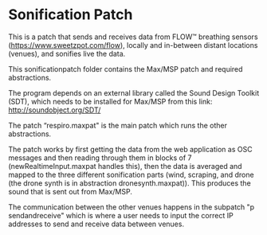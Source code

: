 Sonification Patch
=======

This is a patch that sends and receives data from FLOW™ breathing sensors (<https://www.sweetzpot.com/flow>), locally and in-between distant locations (venues), and sonifies live the data.

This sonificationpatch folder contains the Max/MSP patch and required abstractions.

The program depends on an external library called the Sound Design Toolkit (SDT), which needs to be installed for Max/MSP from this link: <http://soundobject.org/SDT/>

The patch “respiro.maxpat" is the main patch which runs the other abstractions.

The patch works by first getting the data from the web application as OSC messages and then reading through them in blocks of 7 (newRealtimeInput.maxpat handles this), then the data is averaged and mapped to the three different sonification parts (wind, scraping, and drone (the drone synth is in abstraction dronesynth.maxpat)).
This produces the sound that is sent out from Max/MSP.

The communication between the other venues happens in the subpatch "p sendandreceive" which is where a user needs to input the correct IP addresses to send and receive data between venues.
